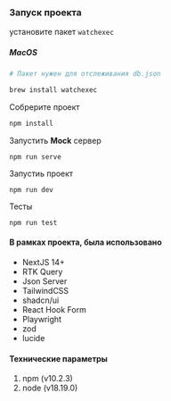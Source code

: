 ### Запуск проекта

установите пакет `watchexec`

##### MacOS

```sh
# Пакет нужен для отслеживания db.json

brew install watchexec
```

Собрерите проект
```sh
npm install
```

Запустить <b>Mock</b> сервер
```
npm run serve
```

Запустиь проект
```
npm run dev
```

Тесты
```
npm run test
```

#### В рамках проекта, была использовано
- NextJS 14+
- RTK Query
- Json Server
- TailwindCSS
- shadcn/ui
- React Hook Form
- Playwright
- zod
- lucide

#### Технические параметры
1. npm (v10.2.3)
2. node (v18.19.0)
